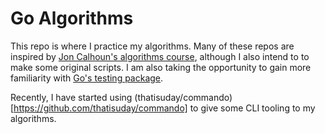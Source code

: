 # Go Algorithms

This repo is where I practice my algorithms.  Many of these repos are inspired by [Jon Calhoun's algorithms course](https://www.calhoun.io/lets-learn-algorithms/), although I also intend to to make some original scripts.  I am also taking the opportunity to gain more familiarity with [Go's testing package](https://godoc.org/testing).

Recently, I have started using (thatisuday/commando)[https://github.com/thatisuday/commando] to give some CLI tooling to my algorithms.
